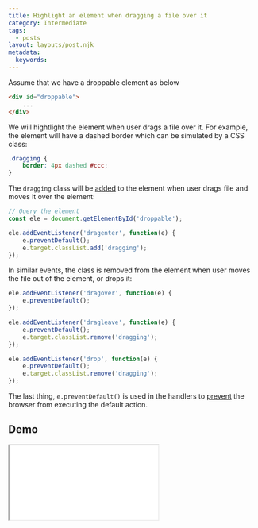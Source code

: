 ```yaml
---
title: Highlight an element when dragging a file over it
category: Intermediate
tags:
  - posts
layout: layouts/post.njk
metadata:
  keywords:
---
```


Assume that we have a droppable element as below

```html
<div id="droppable">
    ...
</div>
```

We will hightlight the element when user drags a file over it. For example, the element will have a dashed border which can be simulated
by a CSS class:

```css
.dragging {
    border: 4px dashed #ccc;
}
```

The `dragging` class will be [added](/add-or-remove-class-from-an-element) to the element when user drags file and moves it over the element:

```js
// Query the element
const ele = document.getElementById('droppable');

ele.addEventListener('dragenter', function(e) {
    e.preventDefault();
    e.target.classList.add('dragging');
});
```

In similar events, the class is removed from the element when user moves the file out of the element, or drops it:

```js
ele.addEventListener('dragover', function(e) {
    e.preventDefault();
});

ele.addEventListener('dragleave', function(e) {
    e.preventDefault();
    e.target.classList.remove('dragging');
});

ele.addEventListener('drop', function(e) {
    e.preventDefault();
    e.target.classList.remove('dragging');
});
```

The last thing, `e.preventDefault()` is used in the handlers to [prevent](/prevent-the-default-action-of-an-event) the browser from
executing the default action.

## Demo

<iframe src='/demo/highlight-an-element-when-dragging-a-file-over-it/index.html' />

## More

* [Add or remove class from an element](/add-or-remove-class-from-an-element)
* [Attach or detach an event handler](/attach-or-detach-an-event-handler)
* [Prevent the default action of an event](/prevent-the-default-action-of-an-event)